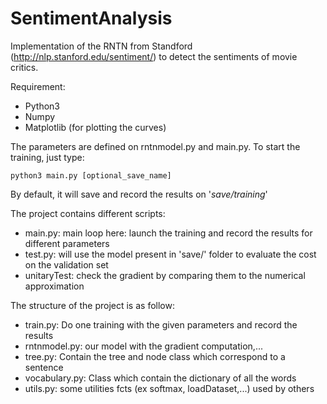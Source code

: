 # SentimentAnalysis
Implementation of the RNTN from Standford (http://nlp.stanford.edu/sentiment/) to detect the sentiments of movie critics.

Requirement:
* Python3
* Numpy
* Matplotlib (for plotting the curves)

The parameters are defined on rntnmodel.py and main.py. To start the training, just type:

`
python3 main.py [optional_save_name]
`

By default, it will save and record the results on '_save/training_'

The project contains different scripts:
* main.py: main loop here: launch the training and record the results for different parameters
* test.py: will use the model present in 'save/' folder to evaluate the cost on the validation set
* unitaryTest: check the gradient by comparing them to the numerical approximation

The structure of the project is as follow:
* train.py: Do one training with the given parameters and record the results
* rntnmodel.py: our model with the gradient computation,...
* tree.py: Contain the tree and node class which correspond to a sentence
* vocabulary.py: Class which contain the dictionary of all the words
* utils.py: some utilities fcts (ex softmax, loadDataset,...) used by others
